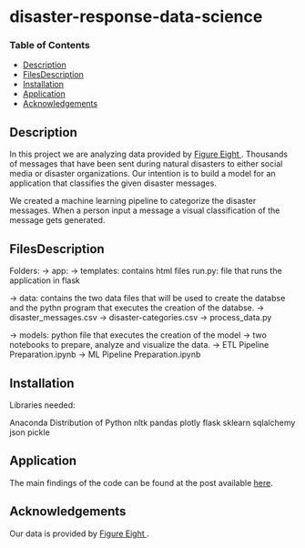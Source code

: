 # disaster-response-data-science

### Table of Contents

- [Description](#Installation)
- [FilesDescription](#FilesDescription)
- [Installation](#Installation)
- [Application](#Application)
- [Acknowledgements](#Acknowledgements)


## Description <a name="Description"></a>
In this project we are analyzing data provided by [Figure Eight ](https://appen.com/). Thousands of messages that have been sent during natural disasters to either social media or disaster organizations. Our intention is to build a model for an application that classifies the given disaster messages.

We created a machine learning pipeline to categorize the disaster messages. When a person input a message a visual classification of the message gets generated.

## FilesDescription <a name="FilesDescription"></a>
Folders:
-> app:
-> templates: contains html files
run.py: file that runs the application in flask

-> data: contains the two data files that will be used to create the databse and the pythn program that executes the creation of the databse.
-> disaster_messages.csv
-> disaster-categories.csv
-> process_data.py

-> models: python file that executes the creation of the model
-> two notebooks to prepare, analyze and visualize the data.
-> ETL Pipeline Preparation.ipynb
-> ML Pipeline Preparation.ipynb


## Installation <a name="Installation"></a>
Libraries needed:

Anaconda Distribution of Python
nltk
pandas
plotly
flask
sklearn
sqlalchemy
json
pickle


## Application <a name="Results"></a>
The main findings of the code can be found at the post available [here](https://gichellivento.medium.com/i-used-a-simple-data-file-to-get-my-boston-apartment-in-airbnb-943669d49e78).

 
## Acknowledgements <a name="Acknowledgements"></a>
Our data is provided by [Figure Eight ](https://appen.com/). 